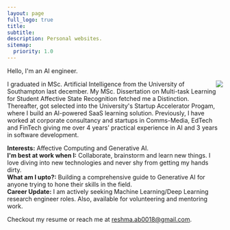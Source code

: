 ```yaml
---
layout: page
full_logo: true
title: 
subtitle: 
description: Personal websites.
sitemap:
  priority: 1.0
---
```

<p class="describe-text">Hello, I'm an AI engineer.</p>
<img align="right" src="https://resh-97.github.io/Pockets-Of-Reflection//assets/img/Claimer.jpg">
I graduated in MSc. Artificial Intelligence from the University of Southampton last december. My MSc. Dissertation on Multi-task Learning for Student Affective State Recognition fetched me a Distinction. <br/>
Thereafter, got selected into the University's Startup Accelerator Progam, where I build an AI-powered SaaS learning solution. Previously, I have worked at corporate consultancy and startups in Comms-Media, EdTech and FinTech giving me over 4 years’ practical experience in AI and 3 years in software development. <br/>

**Interests:** Affective Computing and Generative AI.<br/>
**I'm best at work when I:** Collaborate, brainstorm and learn new things. I love diving into new technologies and never shy from getting my hands dirty.<br/> 
**What am I upto?:** Building a comprehensive guide to Generative AI for anyone trying to hone their skills in the field.<br/> 
**Career Update:** I am actively seeking Machine Learning/Deep Learning research engineer roles. Also, available for volunteering and mentoring work.<br/>

Checkout my resume or reach me at reshma.ab0018@gmail.com.
<br>
<br>
<br>
<br>
<br>
<br>
<br>
